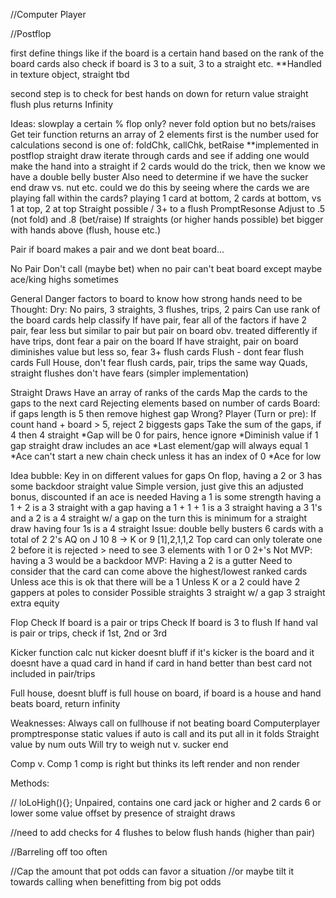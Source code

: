 //Computer Player

//Postflop

first define things like if the board is a certain hand based on the rank of the board cards
  also check if board is 3 to a suit, 3 to a straight etc.
**Handled in texture object, straight tbd

second step is to check for best hands on down for return value
  straight flush plus returns Infinity

Ideas:
slowplay a certain % 
  flop only?
never fold option but no bets/raises
  Get teir function returns an array of 2 elements
    first is the number used for calculations
    second is one of: foldChk, callChk, betRaise
  **implemented in postflop
straight draw
  iterate through cards and see if adding one would make the hand into a straight
    if 2 cards would do the trick, then we know we have a double belly buster
      Also need to determine if we have the sucker end draw vs. nut etc.
        could we do this by seeing where the cards we are playing fall within the cards?
          playing 1 card at bottom, 2 cards at bottom, vs 1 at top, 2 at top
Straight possible / 3+ to a flush
PromptResonse
  Adjust to .5 (not fold) and .8 (bet/raise)
If straights (or higher hands possible) bet bigger with hands above (flush, house etc.)

Pair
  if board makes a pair and we dont beat board...

No Pair
  Don't call (maybe bet) when no pair can't beat board except maybe ace/king highs sometimes

General Danger factors to board to know how strong hands need to be
  Thought: Dry: No pairs, 3 straights, 3 flushes, trips, 2 pairs
    Can use rank of the board cards help classify
  If have pair, fear all of the factors
  if have 2 pair, fear less but similar to pair but pair on board obv. treated differently
  if have trips, dont fear a pair on the board
  If have straight, pair on board diminishes value but less so, fear 3+ flush cards
  Flush - dont fear flush cards
  Full House, don't fear flush cards, pair, trips the same way
  Quads, straight flushes don't have fears (simpler implementation)

  
Straight Draws
  Have an array of ranks of the cards
  Map the cards to the gaps to the next card
    Rejecting elements based on number of cards
      Board: if gaps length is 5 then remove highest gap
      Wrong? Player (Turn or pre): If count hand + board > 5, reject 2 biggests gaps
    Take the sum of the gaps, if 4 then 4 straight
      *Gap will be 0 for pairs, hence ignore
        *Diminish value if 1 gap straight draw includes an ace
      *Last element/gap will always equal 1
      *Ace can't start a new chain check unless it has an index of 0
      *Ace for low

Idea bubble: Key in on different values for gaps
  On flop, having a 2 or 3 has some backdoor straight value
    Simple version, just give this an adjusted bonus, discounted if an ace is needed
    Having a 1 is some strength
    having a 1 + 2 is a 3 straight with a gap
    having a 1 + 1 + 1 is a 3 straight
    having a 3 1's and a 2 is a 4 straight w/ a gap
      on the turn this is minimum for a straight draw
    having four 1s is a 4 straight
    Issue: double belly busters
      6 cards with a total of 2 2's
      AQ on J 10 8 -> K or 9    [1],2,1,1,2
        Top card can only tolerate one 2 before it is rejected > need to see 3 elements with 1 or 0 2+'s
          Not MVP: having a 3 would be a backdoor
          MVP: Having a 2 is a gutter
            Need to consider that the card can come above the highest/lowest ranked cards
              Unless ace this is ok that there will be a 1
              Unless K or a 2 could have 2 gappers at poles to consider
              Possible straights
                3 straight w/ a gap
3 straight extra equity




  
Flop
  Check If board is a pair or trips
  Check If board is 3 to flush
  If hand val is pair or trips, check if 1st, 2nd or 3rd
  

Kicker function
  calc nut kicker
  doesnt bluff if it's kicker is the board and it doesnt have a quad card in hand 
  if card in hand better than best card not included in pair/trips

Full house, doesnt bluff is full house on board, if board is a house and hand beats board, return infinity


Weaknesses:
Always call on fullhouse if not beating board
Computerplayer promptresponse static values
if auto is call and its put all in it folds
Straight value by num outs
  Will try to weigh nut v. sucker end



Comp v. Comp
  1 comp is right but thinks its left
  render and non render

Methods:

// loLoHigh(){};
  Unpaired, contains one card jack or higher and 2 cards 6 or lower
    some value offset by presence of straight draws

//need to add checks for 4 flushes to below flush hands (higher than pair)

//Barreling off too often

//Cap the amount that pot odds can favor a situation
  //or maybe tilt it towards calling when benefitting from big pot odds